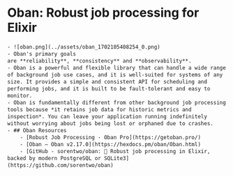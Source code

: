 # Oban: Robust job processing for Elixir
	- ![oban.png](../assets/oban_1702105408254_0.png)
	- Oban's primary goals are **reliability**, **consistency** and **observability**.
	- Oban is a powerful and flexible library that can handle a wide range of background job use cases, and it is well-suited for systems of any size. It provides a simple and consistent API for scheduling and performing jobs, and it is built to be fault-tolerant and easy to monitor.
	- Oban is fundamentally different from other background job processing tools because *it retains job data for historic metrics and inspection*. You can leave your application running indefinitely without worrying about jobs being lost or orphaned due to crashes.
	- ## Oban Resources
		- [Robust Job Processing · Oban Pro](https://getoban.pro/)
		- [Oban — Oban v2.17.0](https://hexdocs.pm/oban/Oban.html)
		- [GitHub - sorentwo/oban: 💎 Robust job processing in Elixir, backed by modern PostgreSQL or SQLite3](https://github.com/sorentwo/oban)